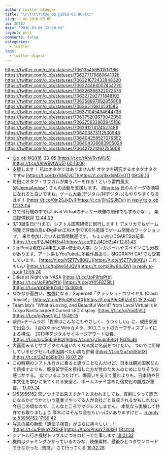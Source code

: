 ```yaml
---
author: twitter-blogger
title: "\n\t\t\t\t@o_ob @2016-03-06\t\t"
slug: o_ob-2016-03-06
id: 20352
date: '2016-03-06 12:00:00'
layout: post
comments: false
categories:
  - twitter
tags:
  - twitter-digest
---
```


https://twitter.com/o_ob/statuses/706135456631517186 https://twitter.com/o_ob/statuses/706277179680641028 https://twitter.com/o_ob/statuses/706321672433848320 https://twitter.com/o_ob/statuses/706324464007454720 https://twitter.com/o_ob/statuses/706326368322072576 https://twitter.com/o_ob/statuses/706327292771848192 https://twitter.com/o_ob/statuses/706358897892855808 https://twitter.com/o_ob/statuses/706365110814531585 https://twitter.com/o_ob/statuses/706371045494644736 https://twitter.com/o_ob/statuses/706375202679042050 https://twitter.com/o_ob/statuses/706375633882845186 https://twitter.com/o_ob/statuses/706391214174527488 https://twitter.com/o_ob/statuses/706403873112530944 https://twitter.com/o_ob/statuses/706404258527076352 https://twitter.com/o_ob/statuses/706404336683905024 https://twitter.com/o_ob/statuses/706427221267755008  

*   [@o_ob](https://twitter.com/o_ob) [@2016](https://twitter.com/2016)-03-05 [https://t.co/rAhV9vtWU5](https://t.co/rAhV9vtWU5) [00:13:06](https://twitter.com/o_ob/statuses/706135456631517186)
*   支援します！ 私はオタクではありませんが オタクを研究するオタクオタクですw [https://t.co/dxxlsMZv0T](https://t.co/dxxlsMZv0T) [09:36:16](https://twitter.com/o_ob/statuses/706277179680641028)
*   町田にオタク・サブカルが集うバーを作る！という雷門風太([@JeenaAndow](https://twitter.com/JeenaAndow) ) さんの活動を支援します。 [#Ingress](https://twitter.com/search?q=%23Ingress&src=hash) 民のルイーダの酒場になれると良いですね。ゲーム大会(デジタル/非デジタル)もやりやすくなるはず！ [https://t.co/0ln2SJkEyl](https://t.co/0ln2SJkEyl) [in reply to o_ob](https://twitter.com/o_ob/statuses/706277179680641028) [12:33:04](https://twitter.com/o_ob/statuses/706321672433848320)
*   さて飛行機の中ではLaval Virtualのティザー映像の制作でもするかな...。 楽曲提供歓迎 [12:44:09](https://twitter.com/o_ob/statuses/706324464007454720)
*   3/13誕生日(^^)まで、シアトル国際研修に同行します！ アメリカでもゲーム開発で評価の高いDigiPen工科大学で100％英語でゲーム開発のワークショップ。 来年参加したい人は質問歓迎です。 ちょい古いCGARTSの記事 [https://t.co/PZJi4DH3s4](https://t.co/PZJi4DH3s4) [12:51:43](https://twitter.com/o_ob/statuses/706326368322072576)
*   DigiPenは現在は4年生大学+修士の大学。シンガポールやスペインにも分校があります。アート系もYouTubeに多数作品あり、SIGGRAPH CAFでも受賞しています。 [https://t.co/h5ZT7v80QU](https://t.co/h5ZT7v80QU) これもいい [https://t.co/tpj9w64JQV](https://t.co/tpj9w64JQV) [in reply to o_ob](https://twitter.com/o_ob/statuses/706326368322072576) [12:55:24](https://twitter.com/o_ob/statuses/706327292771848192)
*   Cities at Night via NASA [https://t.co/JoP9ftsPfb](https://t.co/JoP9ftsPfb) [https://t.co/pY45F8Z5lL](https://t.co/pY45F8Z5lL) [15:00:59](https://twitter.com/o_ob/statuses/706358897892855808)
*   なかなか面白い、勉強になる／Supercell「クラッシュ・ロワイヤル (Clash Royale)」 [https://t.co/P9uQKjZafX](https://t.co/P9uQKjZafX) [15:25:40](https://twitter.com/o_ob/statuses/706365110814531585)
*   Team lab's "What a Loving, and Beautiful World" from Laval Virtual is in Tokyo Narita airport! Curved LED display. [https://t.co/gi7rod1jVL](https://t.co/gi7rod1jVL) [15:49:15](https://twitter.com/o_ob/statuses/706371045494644736)
*   紫舟×チームラボ「世界はこんなにもやさしく、うつくしい」に、成田空港で出会う。 2台のXtionとWebカメラ、30ユニットのカーブディスプレイによる構成。 2013年デジタルサイネージアワード受賞。 [https://t.co/cjU5qbnEBQ](https://t.co/cjU5qbnEBQ) [16:05:46](https://twitter.com/o_ob/statuses/706375202679042050)
*   大画面みるとサブピクセル追いたくなる病に名前をつけたい。 ついでに断線しているピクセルも原因調べたい病も併発 [https://t.co/2aZp5lSb0X](https://t.co/2aZp5lSb0X) [16:07:29](https://twitter.com/o_ob/statuses/706375633882845186)
*   この時期のシアトル行きに乗ると思うことなんだけど、日本は観光国家なんて目指すよりも、優良留学先を目指した方が世のため人のためになりそうな感じがする。 似ているようだけど、爆買いを支えて荒むよりも、日本語や日本文化を学びに来てくれる安全と、ホームステイ含めた宿文化の醸成が重要。 [17:09:24](https://twitter.com/o_ob/statuses/706391214174527488)
*   [@53956152](https://twitter.com/53956152) 思いつきで出来ますか？と言われましても、真剣にやって商売になるかどうかという産業でやってる人が会社ごと買収されるかもしれない今日この頃なので、こんなところでマジレスしません。 本気なら実験して特許でも取りましょう 厚木にはそんな会社もいっぱいありますけど... [in reply to 53956152](https://twitter.com/53956152/statuses/706402138843295744) [17:59:42](https://twitter.com/o_ob/statuses/706403873112530944)
*   写真の脇の新聞「遺伝子検査」がさらに痛々しい...！ [https://t.co/PhkaY730kE](https://t.co/PhkaY730kE) [18:01:14](https://twitter.com/o_ob/statuses/706404258527076352)
*   シアトル行き機材トラブルにつきロビーで仕事します [18:01:32](https://twitter.com/o_ob/statuses/706404336683905024)
*   機内はジャミングかかっているのかな、映像素材、最後ひとつダウンロードできなかった...残念。 さて行ってくる [19:32:28](https://twitter.com/o_ob/statuses/706427221267755008)